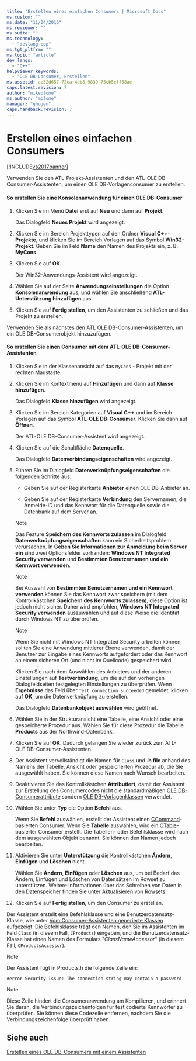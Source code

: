 ```yaml
---
title: "Erstellen eines einfachen Consumers | Microsoft Docs"
ms.custom: ""
ms.date: "11/04/2016"
ms.reviewer: ""
ms.suite: ""
ms.technology: 
  - "devlang-cpp"
ms.tgt_pltfrm: ""
ms.topic: "article"
dev_langs: 
  - "C++"
helpviewer_keywords: 
  - "OLE DB-Consumer, Erstellen"
ms.assetid: ae32d657-72ea-4db8-9839-75cb5cff68ae
caps.latest.revision: 7
author: "mikeblome"
ms.author: "mblome"
manager: "ghogen"
caps.handback.revision: 7
---
```

# Erstellen eines einfachen Consumers
[!INCLUDE[vs2017banner](../../assembler/inline/includes/vs2017banner.md)]

Verwenden Sie den ATL\-Projekt\-Assistenten und den ATL\-OLE DB\-Consumer\-Assistenten, um einen OLE DB\-Vorlagenconsumer zu erstellen.  
  
#### So erstellen Sie eine Konsolenanwendung für einen OLE DB\-Consumer  
  
1.  Klicken Sie im Menü **Datei** erst auf **Neu** und dann auf **Projekt**.  
  
     Das Dialogfeld **Neues Projekt** wird angezeigt.  
  
2.  Klicken Sie im Bereich Projekttypen auf den Ordner **Visual C\+\+\-Projekte**, und klicken Sie im Bereich Vorlagen auf das Symbol **Win32\-Projekt**.  Geben Sie im Feld **Name** den Namen des Projekts ein, z. B. **MyCons**.  
  
3.  Klicken Sie auf **OK**.  
  
     Der Win32\-Anwendungs\-Assistent wird angezeigt.  
  
4.  Wählen Sie auf der Seite **Anwendungseinstellungen** die Option **Konsolenanwendung** aus, und wählen Sie anschließend **ATL\-Unterstützung hinzufügen** aus.  
  
5.  Klicken Sie auf **Fertig stellen**, um den Assistenten zu schließen und das Projekt zu erstellen.  
  
 Verwenden Sie als nächstes den ATL OLE DB\-Consumer\-Assistenten, um ein OLE DB\-Consumerobjekt hinzuzufügen.  
  
#### So erstellen Sie einen Consumer mit dem ATL\-OLE DB\-Consumer\-Assistenten  
  
1.  Klicken Sie in der Klassenansicht auf das `MyCons` \- Projekt mit der rechten Maustaste.  
  
2.  Klicken Sie im Kontextmenü auf **Hinzufügen** und dann auf **Klasse hinzufügen**.  
  
     Das Dialogfeld **Klasse hinzufügen** wird angezeigt.  
  
3.  Klicken Sie im Bereich Kategorien auf **Visual C\+\+** und im Bereich Vorlagen auf das Symbol **ATL\-OLE DB\-Consumer**. Klicken Sie dann auf **Öffnen**.  
  
     Der ATL\-OLE DB\-Consumer\-Assistent wird angezeigt.  
  
4.  Klicken Sie auf die Schaltfläche **Datenquelle**.  
  
     Das Dialogfeld **Datenverbindungseigenschaften** wird angezeigt.  
  
5.  Führen Sie im Dialogfeld **Datenverknüpfungseigenschaften** die folgenden Schritte aus:  
  
    -   Geben Sie auf der Registerkarte **Anbieter** einen OLE DB\-Anbieter an.  
  
    -   Geben Sie auf der Registerkarte **Verbindung** den Servernamen, die Anmelde\-ID und das Kennwort für die Datenquelle sowie die Datenbank auf dem Server an.  
  
    > [!NOTE]
    >  Das Feature **Speichern des Kennworts zulassen** im Dialogfeld **Datenverknüpfungseigenschaften** kann ein Sicherheitsproblem verursachen.  In **Geben Sie Informationen zur Anmeldung beim Server ein** sind zwei Optionsfelder vorhanden: **Windows NT Integrated Security verwenden** und **Bestimmten Benutzernamen und ein Kennwort verwenden**.  
  
    > [!NOTE]
    >  Bei Auswahl von **Bestimmten Benutzernamen und ein Kennwort verwenden** können Sie das Kennwort zwar speichern \(mit dem Kontrollkästchen **Speichern des Kennworts zulassen**\), diese Option ist jedoch nicht sicher.  Daher wird empfohlen, **Windows NT Integrated Security verwenden** auszuwählen und auf diese Weise die Identität durch Windows NT zu überprüfen.  
  
    > [!NOTE]
    >  Wenn Sie nicht mit Windows NT Integrated Security arbeiten können, sollten Sie eine Anwendung mittlerer Ebene verwenden, damit der Benutzer zur Eingabe eines Kennworts aufgefordert oder das Kennwort an einem sicheren Ort \(und nicht im Quellcode\) gespeichert wird.  
  
     Klicken Sie nach dem Auswählen des Anbieters und der anderen Einstellungen auf **Testverbindung**, um die auf den vorherigen Dialogfeldseiten festgelegten Einstellungen zu überprüfen.  Wenn **Ergebnisse**  das Feld über `Test connection succeeded` gemeldet, klicken auf **OK**, um die Datenverknüpfung zu erstellen.  
  
     Das Dialogfeld **Datenbankobjekt auswählen** wird geöffnet.  
  
6.  Wählen Sie in der Strukturansicht eine Tabelle, eine Ansicht oder eine gespeicherte Prozedur aus.  Wählen Sie für diese Prozedur die Tabelle **Products** aus der Northwind\-Datenbank.  
  
7.  Klicken Sie auf **OK**.  Dadurch gelangen Sie wieder zurück zum ATL\-OLE DB\-Consumer\-Assistenten.  
  
8.  Der Assistent vervollständigt die Namen für `Class` und **.h file** anhand des Namens der Tabelle, Ansicht oder gespeicherten Prozedur ab, die Sie ausgewählt haben.  Sie können diese Namen nach Wunsch bearbeiten.  
  
9. Deaktivieren Sie das Kontrollkästchen **Attributiert**, damit der Assistent zur Erstellung des Consumercodes nicht die standardmäßigen [OLE DB\-Consumerattribute](../../windows/ole-db-consumer-attributes.md) sondern [OLE DB\-Vorlagenklassen](../../data/oledb/ole-db-consumer-templates-reference.md) verwendet.  
  
10. Wählen Sie unter **Typ** die Option **Befehl** aus.  
  
     Wenn Sie **Befehl** auswählen, erstellt der Assistent einen [CCommand](../../data/oledb/ccommand-class.md)\-basierten Consumer. Wenn Sie **Tabelle** auswählen, wird ein [CTable](../../data/oledb/ctable-class.md)\-basierter Consumer erstellt.  Die Tabellen\- oder Befehlsklasse wird nach dem ausgewählten Objekt benannt. Sie können den Namen jedoch bearbeiten.  
  
11. Aktivieren Sie unter **Unterstützung** die Kontrollkästchen **Ändern**, **Einfügen** und **Löschen** nicht.  
  
     Wählen Sie **Ändern**, **Einfügen** oder **Löschen** aus, um bei Bedarf das Ändern, Einfügen und Löschen von Datensätzen im Rowset zu unterstützen.  Weitere Informationen über das Schreiben von Daten in den Datenspeicher finden Sie unter [Aktualisieren von Rowsets](../../data/oledb/updating-rowsets.md).  
  
12. Klicken Sie auf **Fertig stellen**, um den Consumer zu erstellen.  
  
 Der Assistent erstellt eine Befehlsklasse und eine Benutzerdatensatz\-Klasse, wie unter [Vom Consumer\-Assistenten generierte Klassen](../../data/oledb/consumer-wizard-generated-classes.md) aufgezeigt.  Die Befehlsklasse trägt den Namen, den Sie im Assistenten im Feld `Class` \(in diesem Fall, `CProducts`\) eingeben, und die Benutzerdatensatz\-Klasse hat einen Namen des Formulars "*ClassNameAccessor*" \(in diesem Fall, `CProductsAccessor`\).  
  
> [!NOTE]
>  Der Assistent fügt in Products.h die folgende Zeile ein:  
  
```  
#error Security Issue: The connection string may contain a password  
```  
  
> [!NOTE]
>  Diese Zeile hindert die Consumeranwendung am Kompilieren, und erinnert Sie daran, die Verbindungszeichenfolgen für fest codierte Kennwörter zu überprüfen.  Sie können diese Codezeile entfernen, nachdem Sie die Verbindungszeichenfolge überprüft haben.  
  
## Siehe auch  
 [Erstellen eines OLE DB\-Consumers mit einem Assistenten](../../data/oledb/creating-an-ole-db-consumer-using-a-wizard.md)